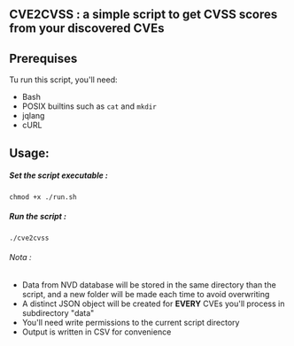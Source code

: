 ## CVE2CVSS : a simple script to get CVSS scores from your discovered CVEs

## Prerequises
Tu run this script, you'll need:
- Bash
- POSIX builtins such as `cat` and `mkdir`
- jqlang
- cURL
## Usage:

##### Set the script executable :
`chmod +x ./run.sh`
##### Run the script :
`./cve2cvss`

###### Nota :
- Data from NVD database will be stored in the same directory than the script, and a new folder will be made each time to avoid overwriting
- A distinct JSON object will be created for __EVERY__ CVEs you'll process in subdirectory "data"
- You'll need write permissions to the current script directory
- Output is written in CSV for convenience

